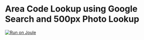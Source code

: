 # Area Code Lookup using Google Search and 500px Photo Lookup

[![Run on Joule](https://joule.run/static/images/run-on-joule.png)](https://joule.run/joule/create/jmathai/area-code-500px)
